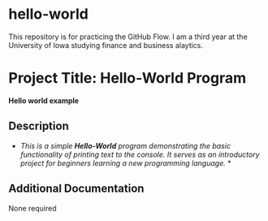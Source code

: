 # hello-world
This repository is for practicing the GitHub Flow.
I am a third year at the University of Iowa studying finance and business alaytics.
# **Project Title: Hello-World Program**
**Hello world example**
## **Description**
* *This is a simple **Hello-World** program demonstrating the basic functionality of printing text to the console. It serves as an introductory project for beginners learning a new programming language.* *

## **Additional Documentation**
None required
